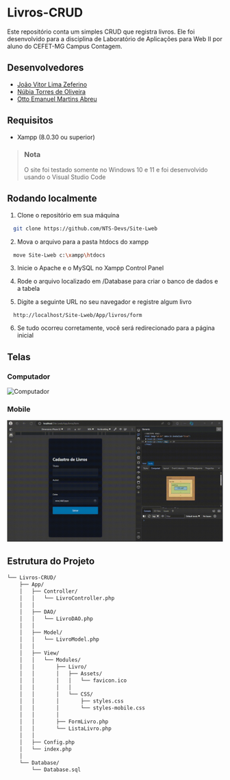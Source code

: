 # Livros-CRUD

Este repositório conta um simples CRUD que registra livros. Ele foi desenvolvido para a disciplina de Laboratório de Aplicações para Web II por aluno do CEFET-MG Campus Contagem.

## Desenvolvedores
  - [João Vitor Lima Zeferino](https://github.com/SenhorLime)
  - [Núbia Torres de Oliveira](https://github.com/nubyoli)
  - [Otto Emanuel Martins Abreu](https://github.com/Otto-abreu)

## Requisitos
  - Xampp (8.0.30 ou superior)

  > ### Nota
  > O site foi testado somente no Windows 10 e 11 e foi desenvolvido usando o Visual Studio Code

## Rodando localmente

1. Clone o repositório em sua máquina
```bash
  git clone https://github.com/NTS-Devs/Site-Lweb
```

2. Mova o arquivo para a pasta htdocs do xampp
```bash
  move Site-Lweb c:\xampp\htdocs
```

3. Inicie o Apache e o MySQL no Xampp Control Panel

4. Rode o arquivo localizado em /Database para criar o banco de dados e a tabela

5. Digite a seguinte URL no seu navegador e registre algum livro
```
  http://localhost/Site-Lweb/App/livros/form
```

6. Se tudo ocorreu corretamente, você será redirecionado para a página inicial

## Telas

### Computador
![Computador](/Git_Files/pc.gif)


### Mobile
![Mobile](/Git_Files/mobile.gif)

## Estrutura do Projeto

```
└── Livros-CRUD/
    ├── App/
    │   ├── Controller/
    │   │   └── LivroController.php
    │   │
    │   ├── DAO/
    │   │   └── LivroDAO.php
    │   │
    │   ├── Model/
    │   │   └── LivroModel.php
    │   │
    │   ├── View/
    │   │   └── Modules/
    │   │       ├── Livro/
    │   │       │   ├── Assets/
    │   │       │   │   └── favicon.ico
    │   │       │   │
    │   │       │   └── CSS/
    │   │       │       ├── styles.css
    │   │       │       └── styles-mobile.css
    │   │       │ 
    │   │       ├── FormLivro.php
    │   │       └── ListaLivro.php
    │   │
    │   ├── Config.php
    │   └── index.php
    │
    └── Database/
        └── Database.sql
```